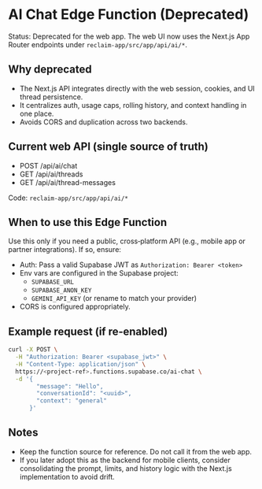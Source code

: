 # AI Chat Edge Function (Deprecated)

Status: Deprecated for the web app. The web UI now uses the Next.js App Router endpoints under `reclaim-app/src/app/api/ai/*`.

## Why deprecated
- The Next.js API integrates directly with the web session, cookies, and UI thread persistence.
- It centralizes auth, usage caps, rolling history, and context handling in one place.
- Avoids CORS and duplication across two backends.

## Current web API (single source of truth)
- POST /api/ai/chat
- GET  /api/ai/threads
- GET  /api/ai/thread-messages

Code: `reclaim-app/src/app/api/ai/*`

## When to use this Edge Function
Use this only if you need a public, cross‑platform API (e.g., mobile app or partner integrations). If so, ensure:
- Auth: Pass a valid Supabase JWT as `Authorization: Bearer <token>`
- Env vars are configured in the Supabase project:
  - `SUPABASE_URL`
  - `SUPABASE_ANON_KEY`
  - `GEMINI_API_KEY` (or rename to match your provider)
- CORS is configured appropriately.

## Example request (if re‑enabled)
```bash
curl -X POST \
  -H "Authorization: Bearer <supabase_jwt>" \
  -H "Content-Type: application/json" \
  https://<project-ref>.functions.supabase.co/ai-chat \
  -d '{
        "message": "Hello",
        "conversationId": "<uuid>",
        "context": "general"
      }'
```

## Notes
- Keep the function source for reference. Do not call it from the web app.
- If you later adopt this as the backend for mobile clients, consider consolidating the prompt, limits, and history logic with the Next.js implementation to avoid drift.
